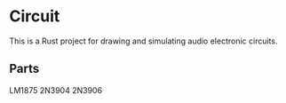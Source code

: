 # Circuit

This is a Rust project for drawing and simulating audio electronic circuits.

## Parts

LM1875
2N3904
2N3906

